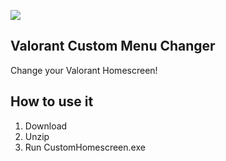 ![](https://i.imgur.com/tt0uytK.png)

## Valorant Custom Menu Changer

Change your Valorant Homescreen!

## How to use it

1. Download
2. Unzip
3. Run CustomHomescreen.exe



